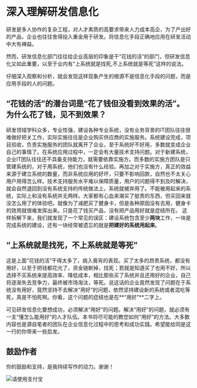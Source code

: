 # 深入理解研发信息化

研发是多人协作的复杂工程，对人才素质的高要求带来人力成本高企，为了产出好的产品，企业也往往舍得投入重金用于研发。将信息化手段正确地应用在研发活动中大有裨益。

然而，研发信息化部门往往给企业高层的印象是干“花钱的活”的部门，但研发信息化又如此重要，以至于业内有“上系统就是找死,不上系统就是等死”这样的说法。

仔细深入观察和分析，就会发现这样现象产生的根源不是信息化手段的问题，而是应用手段的人的问题。

## “花钱的活”的潜台词是“花了钱但没看到效果的活”。为什么花了钱，见不到效果？

研发领域学科众多，专业性强，建设各种专业系统，没有业务背景的IT团队往往很难做好把关工作，实际实施往往是企业购买供应商的实施服务。系统建设完成，项目验收，负责实施服务的团队就离开了企业，至于系统好不好用，多数就变成企业自己的事情了。在系统应用过程中，一定会有大量技术支持问题。对于新建系统，企业IT团队往往还不具备支持能力，就需要依靠实施方。而多数的实施方团队是只管建系统的，对于用系统，他们也没有什么经验。再加之对于实施方，真正的效益来源于建立系统的数量，而非系统应用的好坏，只要不影响回款，自然也不太关心用户用得怎么样。技术支持服务水平难以保障质量，用户的问题得不到及时解决，就会自然退回到没有系统支持的传统做法上，系统就被弃用了。不能被用起来的系统，实际上和没有系统并无两样。大家都有心血来潮买了挺贵的东西，但买回来就没怎么用了的体验吧。就像为了减肥买了健身卡，但是各种原因没有去用，健身卡的效用就很难发挥出来。只是花了钱买产品，没有把产品用好就是症结所在。
这样拆解下来，我们就发现了一个常见的误区：建设系统包含至少**两块**工作，一块是完成系统的建设，还有一块经常被遗忘的就是**把建好的系统用起来**。

## “上系统就是找死，不上系统就是等死”
这是上面“花钱的活”干得太多了，病入膏肓的表现。买了太多的昂贵系统，都没有用好，以至于把钱都花光了，资金链断掉，找死；若就是知道买了也用不好，所以选择不买系统来提高效率、降低成本，相比那些买了系统并且还用好的企业，自己将逐渐失去竞争力，最终被市场淘汰，等死。说这话的企业竟然发现了问题在于系统没有用好，竟然坚持不去解决“用好”的问题，依然坚持建设新的系统或者混吃等死，真是不怕死啊。你看，这个问题的症结也是在**“用好”**二字上。


可见研发信息化要想成功，必须解决“用好”的问题。解决“用好”的问题，就必须有一支“懂怎么能用好”的人才队伍。本书将尽可能的教您如何“用好”的方法。大多数内容也是源自笔者的团队在企业信息化过程中的思考和成功实践。希望能给同是这一行的你带来一些启发。


## 鼓励作者

你的鼓励和支持，是我持续写作的动力。谢谢！

![请使用支付宝](http://osivibnve.bkt.clouddn.com/17-7-19/77900258.jpg)
